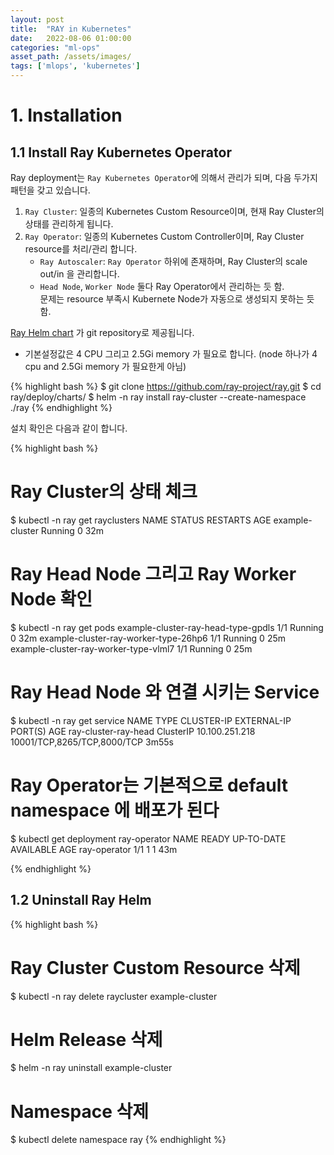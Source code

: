 ```yaml
---
layout: post
title:  "RAY in Kubernetes"
date:   2022-08-06 01:00:00
categories: "ml-ops"
asset_path: /assets/images/
tags: ['mlops', 'kubernetes']
---
```


# 1. Installation 

## 1.1 Install Ray Kubernetes Operator

Ray deployment는 `Ray Kubernetes Operator`에 의해서 관리가 되며, 다음 두가지 패턴을 갖고 있습니다. 

1. `Ray Cluster`: 일종의 Kubernetes Custom Resource이며, 현재 Ray Cluster의 상태를 관리하게 됩니다. 
2. `Ray Operator`: 일종의 Kubernetes Custom Controller이며, Ray Cluster resource를 처리/관리 합니다.
    - `Ray Autoscaler`: `Ray Operator` 하위에 존재하며, Ray Cluster의 scale out/in 을 관리합니다.
    - `Head Node`, `Worker Node` 둘다 Ray Operator에서 관리하는 듯 함. <br>문제는 resource 부족시 Kubernete Node가 자동으로 생성되지 못하는 듯 함.   

[Ray Helm chart](https://github.com/ray-project/ray/tree/master/deploy/charts/ray/) 가 git repository로 제공됩니다.<br>
* 기본설정값은 4 CPU 그리고 2.5Gi memory 가 필요로 합니다. (node 하나가 4 cpu and 2.5Gi memory 가 필요한게 아님)

{% highlight bash %}
$ git clone https://github.com/ray-project/ray.git
$ cd ray/deploy/charts/
$ helm -n ray install ray-cluster --create-namespace ./ray
{% endhighlight %}

설치 확인은 다음과 같이 합니다. 

{% highlight bash %}
# Ray Cluster의 상태 체크
$ kubectl -n ray get rayclusters
NAME              STATUS    RESTARTS   AGE
example-cluster   Running   0          32m

# Ray Head Node 그리고 Ray Worker Node 확인 
$ kubectl -n ray get pods
example-cluster-ray-head-type-gpdls     1/1     Running   0          32m
example-cluster-ray-worker-type-26hp6   1/1     Running   0          25m
example-cluster-ray-worker-type-vlml7   1/1     Running   0          25m

# Ray Head Node 와 연결 시키는 Service 
$ kubectl -n ray get service
NAME                   TYPE        CLUSTER-IP       EXTERNAL-IP   PORT(S)                       AGE
ray-cluster-ray-head   ClusterIP   10.100.251.218   <none>        10001/TCP,8265/TCP,8000/TCP   3m55s

# Ray Operator는 기본적으로 default namespace 에 배포가 된다
$ kubectl get deployment ray-operator
NAME           READY   UP-TO-DATE   AVAILABLE   AGE
ray-operator   1/1     1            1           43m


{% endhighlight %}


## 1.2 Uninstall Ray Helm

{% highlight bash %}
# Ray Cluster Custom Resource 삭제
$ kubectl -n ray delete raycluster example-cluster

# Helm Release 삭제
$ helm -n ray uninstall example-cluster

# Namespace 삭제
$ kubectl delete namespace ray
{% endhighlight %}